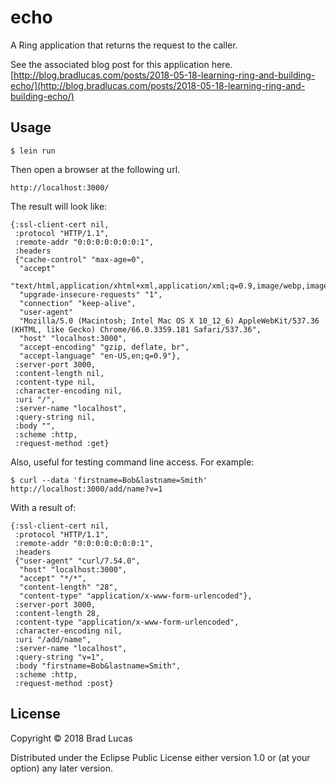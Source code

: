 # echo

A Ring application that returns the request to the caller.

See the associated blog post for this application here. [http://blog.bradlucas.com/posts/2018-05-18-learning-ring-and-building-echo/](http://blog.bradlucas.com/posts/2018-05-18-learning-ring-and-building-echo/)

## Usage

```
$ lein run
```

Then open a browser at the following url.

```
http://localhost:3000/
```

The result will look like:

```
{:ssl-client-cert nil,
 :protocol "HTTP/1.1",
 :remote-addr "0:0:0:0:0:0:0:1",
 :headers
 {"cache-control" "max-age=0",
  "accept"
  "text/html,application/xhtml+xml,application/xml;q=0.9,image/webp,image/apng,*/*;q=0.8",
  "upgrade-insecure-requests" "1",
  "connection" "keep-alive",
  "user-agent"
  "Mozilla/5.0 (Macintosh; Intel Mac OS X 10_12_6) AppleWebKit/537.36 (KHTML, like Gecko) Chrome/66.0.3359.181 Safari/537.36",
  "host" "localhost:3000",
  "accept-encoding" "gzip, deflate, br",
  "accept-language" "en-US,en;q=0.9"},
 :server-port 3000,
 :content-length nil,
 :content-type nil,
 :character-encoding nil,
 :uri "/",
 :server-name "localhost",
 :query-string nil,
 :body "",
 :scheme :http,
 :request-method :get}
 ```

Also, useful for testing command line access. For example:

```
$ curl --data 'firstname=Bob&lastname=Smith' http://localhost:3000/add/name?v=1
```

With a result of:

```
{:ssl-client-cert nil,
 :protocol "HTTP/1.1",
 :remote-addr "0:0:0:0:0:0:0:1",
 :headers
 {"user-agent" "curl/7.54.0",
  "host" "localhost:3000",
  "accept" "*/*",
  "content-length" "28",
  "content-type" "application/x-www-form-urlencoded"},
 :server-port 3000,
 :content-length 28,
 :content-type "application/x-www-form-urlencoded",
 :character-encoding nil,
 :uri "/add/name",
 :server-name "localhost",
 :query-string "v=1",
 :body "firstname=Bob&lastname=Smith",
 :scheme :http,
 :request-method :post}
 ```




## License

Copyright © 2018 Brad Lucas

Distributed under the Eclipse Public License either version 1.0 or (at
your option) any later version.
